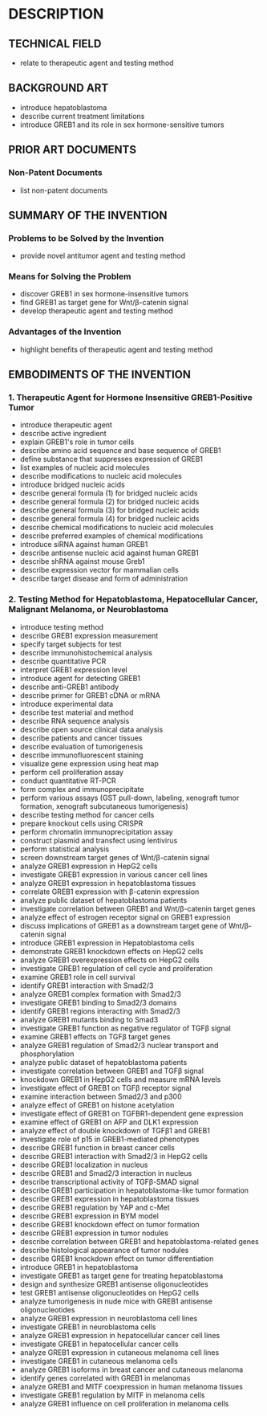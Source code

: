 # DESCRIPTION

## TECHNICAL FIELD

- relate to therapeutic agent and testing method

## BACKGROUND ART

- introduce hepatoblastoma
- describe current treatment limitations
- introduce GREB1 and its role in sex hormone-sensitive tumors

## PRIOR ART DOCUMENTS

### Non-Patent Documents

- list non-patent documents

## SUMMARY OF THE INVENTION

### Problems to be Solved by the Invention

- provide novel antitumor agent and testing method

### Means for Solving the Problem

- discover GREB1 in sex hormone-insensitive tumors
- find GREB1 as target gene for Wnt/β-catenin signal
- develop therapeutic agent and testing method

### Advantages of the Invention

- highlight benefits of therapeutic agent and testing method

## EMBODIMENTS OF THE INVENTION

### 1. Therapeutic Agent for Hormone Insensitive GREB1-Positive Tumor

- introduce therapeutic agent
- describe active ingredient
- explain GREB1's role in tumor cells
- describe amino acid sequence and base sequence of GREB1
- define substance that suppresses expression of GREB1
- list examples of nucleic acid molecules
- describe modifications to nucleic acid molecules
- introduce bridged nucleic acids
- describe general formula (1) for bridged nucleic acids
- describe general formula (2) for bridged nucleic acids
- describe general formula (3) for bridged nucleic acids
- describe general formula (4) for bridged nucleic acids
- describe chemical modifications to nucleic acid molecules
- describe preferred examples of chemical modifications
- introduce siRNA against human GREB1
- describe antisense nucleic acid against human GREB1
- describe shRNA against mouse Greb1
- describe expression vector for mammalian cells
- describe target disease and form of administration

### 2. Testing Method for Hepatoblastoma, Hepatocellular Cancer, Malignant Melanoma, or Neuroblastoma

- introduce testing method
- describe GREB1 expression measurement
- specify target subjects for test
- describe immunohistochemical analysis
- describe quantitative PCR
- interpret GREB1 expression level
- introduce agent for detecting GREB1
- describe anti-GREB1 antibody
- describe primer for GREB1 cDNA or mRNA
- introduce experimental data
- describe test material and method
- describe RNA sequence analysis
- describe open source clinical data analysis
- describe patients and cancer tissues
- describe evaluation of tumorigenesis
- describe immunofluorescent staining
- visualize gene expression using heat map
- perform cell proliferation assay
- conduct quantitative RT-PCR
- form complex and immunoprecipitate
- perform various assays (GST pull-down, labeling, xenograft tumor formation, xenograft subcutaneous tumorigenesis)
- describe testing method for cancer cells
- prepare knockout cells using CRISPR
- perform chromatin immunoprecipitation assay
- construct plasmid and transfect using lentivirus
- perform statistical analysis
- screen downstream target genes of Wnt/β-catenin signal
- analyze GREB1 expression in HepG2 cells
- investigate GREB1 expression in various cancer cell lines
- analyze GREB1 expression in hepatoblastoma tissues
- correlate GREB1 expression with β-catenin expression
- analyze public dataset of hepatoblastoma patients
- investigate correlation between GREB1 and Wnt/β-catenin target genes
- analyze effect of estrogen receptor signal on GREB1 expression
- discuss implications of GREB1 as a downstream target gene of Wnt/β-catenin signal
- introduce GREB1 expression in Hepatoblastoma cells
- demonstrate GREB1 knockdown effects on HepG2 cells
- analyze GREB1 overexpression effects on HepG2 cells
- investigate GREB1 regulation of cell cycle and proliferation
- examine GREB1 role in cell survival
- identify GREB1 interaction with Smad2/3
- analyze GREB1 complex formation with Smad2/3
- investigate GREB1 binding to Smad2/3 domains
- identify GREB1 regions interacting with Smad2/3
- analyze GREB1 mutants binding to Smad3
- investigate GREB1 function as negative regulator of TGFβ signal
- examine GREB1 effects on TGFβ target genes
- analyze GREB1 regulation of Smad2/3 nuclear transport and phosphorylation
- analyze public dataset of hepatoblastoma patients
- investigate correlation between GREB1 and TGFβ signal
- knockdown GREB1 in HepG2 cells and measure mRNA levels
- investigate effect of GREB1 on TGFβ receptor signal
- examine interaction between Smad2/3 and p300
- analyze effect of GREB1 on histone acetylation
- investigate effect of GREB1 on TGFBR1-dependent gene expression
- examine effect of GREB1 on AFP and DLK1 expression
- analyze effect of double knockdown of TGFβ1 and GREB1
- investigate role of p15 in GREB1-mediated phenotypes
- describe GREB1 function in breast cancer cells
- describe GREB1 interaction with Smad2/3 in HepG2 cells
- describe GREB1 localization in nucleus
- describe GREB1 and Smad2/3 interaction in nucleus
- describe transcriptional activity of TGFβ-SMAD signal
- describe GREB1 participation in hepatoblastoma-like tumor formation
- describe GREB1 expression in hepatoblastoma tissues
- describe GREB1 regulation by YAP and c-Met
- describe GREB1 expression in BYM model
- describe GREB1 knockdown effect on tumor formation
- describe GREB1 expression in tumor nodules
- describe correlation between GREB1 and hepatoblastoma-related genes
- describe histological appearance of tumor nodules
- describe GREB1 knockdown effect on tumor differentiation
- introduce GREB1 in hepatoblastoma
- investigate GREB1 as target gene for treating hepatoblastoma
- design and synthesize GREB1 antisense oligonucleotides
- test GREB1 antisense oligonucleotides on HepG2 cells
- analyze tumorigenesis in nude mice with GREB1 antisense oligonucleotides
- analyze GREB1 expression in neuroblastoma cell lines
- investigate GREB1 in neuroblastoma cells
- analyze GREB1 expression in hepatocellular cancer cell lines
- investigate GREB1 in hepatocellular cancer cells
- analyze GREB1 expression in cutaneous melanoma cell lines
- investigate GREB1 in cutaneous melanoma cells
- analyze GREB1 isoforms in breast cancer and cutaneous melanoma
- identify genes correlated with GREB1 in melanomas
- analyze GREB1 and MITF coexpression in human melanoma tissues
- investigate GREB1 regulation by MITF in melanoma cells
- analyze GREB1 influence on cell proliferation in melanoma cells


